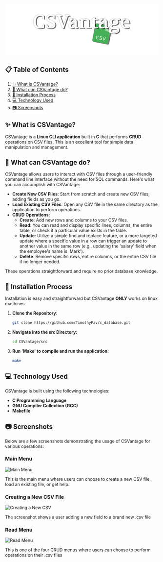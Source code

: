 ![Logo](/images/CSVantage_header_logo.png)

## 📋 Table of Contents

1. [✨ What is CSVantage?](#-what-is-csvantage)
2. [🔎 What can CSVantage do?](#-what-can-csvantage-do)
3. [🚀 Installation Process](#-installation-process)
4. [💻 Technology Used](#-technology-used)
5. [📷 Screenshots](#-screenshots)

## ✨ What is CSVantage?
CSVantage is a **Linux CLI application** built in **C** that performs **CRUD** operations on CSV files. 
This is an excellent tool for simple data manipulation and management.

## 🔎 What can CSVantage do?
CSVantage allows users to interact with CSV files through a user-friendly command line interface without the need for SQL commands. Here's what you can accomplish with CSVantage:

- **Create New CSV Files**: Start from scratch and create new CSV files, adding fields as you go.
- **Load Existing CSV Files**: Open any CSV file in the same directory as the application to perform operations.
- **CRUD Operations**: 
  - **Create**: Add new rows and columns to your CSV files.
  - **Read**: You can read and display specific lines, columns, the entire table, or check if a particular value exists in the table.
  - **Update**: Utilize a simple find and replace feature, or a more targeted update where a specific value in a row can trigger an update to another value in the same row (e.g., updating the 'salary' field when the employee's name is 'Mark').
  - **Delete**: Remove specific rows, entire columns, or the entire CSV file if no longer needed.
  
These operations straightforward and require no prior database knowledge.

## 🚀 Installation Process
Installation is easy and straightforward but CSVantage **ONLY** works on linux machines.

1. **Clone the Repository:**
   ```bash
   git clone https://github.com/TimothyPav/c_database.git
   ```

2. **Navigate into the src Directory:**
    ```bash
   cd CSVantage/src
   ```

3. **Run 'Make' to compile and run the application:**
    ```bash
    make
    ```

## 💻 Technology Used

CSVantage is built using the following technologies:

- **C Programming Language**
- **GNU Compiler Collection (GCC)**
- **Makefile**

## 📷 Screenshots

Below are a few screenshots demonstrating the usage of CSVantage for various operations:

### Main Menu
![Main Menu](/images/main_menu.png)

This is the main menu where users can choose to create a new CSV file, load an existing file, or get help.

### Creating a New CSV File
![Creating a New CSV](/images/add_field.png)

The screenshot shows a user adding a new field to a brand new .csv file

### Read Menu
![Read Menu](/images/read_menu.png)

This is one of the four CRUD menus where users can choose to perform operations on their .csv files
